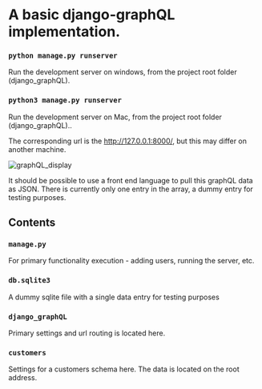 # A basic django-graphQL implementation.

### `python manage.py runserver` 
Run the development server on windows, from the project root folder (django_graphQL).

### `python3 manage.py runserver`
Run the development server on Mac, from the project root folder (django_graphQL)..

The corresponding url is the http://127.0.0.1:8000/, but this may differ on another machine. 

![graphQL_display](https://user-images.githubusercontent.com/71881578/122923945-1f91cc00-d35d-11eb-87c9-f255b29205c0.PNG)

It should be possible to use a front end language to pull this graphQL data as JSON. There is currently
only one entry in the array, a dummy entry for testing purposes. 

## Contents
### `manage.py`
For primary functionality execution - adding users, running the server, etc.

### `db.sqlite3`
A dummy sqlite file with a single data entry for testing purposes

### `django_graphQL`
Primary settings and url routing is located here.

### `customers`
Settings for a customers schema here. The data is located on the root address. 
  

